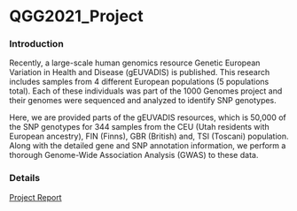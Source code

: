 # QGG2021_Project

### Introduction

Recently, a large-scale human genomics resource Genetic European Variation in Health and Disease (gEUVADIS) is published. This research includes samples from 4 different European populations (5 populations total). Each of these individuals was part of the 1000 Genomes project and their genomes were sequenced and analyzed to identify SNP genotypes.

Here, we are provided parts of the gEUVADIS resources, which is 50,000 of the SNP genotypes for 344 samples from the CEU (Utah residents with European ancestry), FIN (Finns), GBR (British) and, TSI (Toscani) population. Along with the detailed gene and SNP annotation information, we perform a thorough Genome-Wide Association Analysis (GWAS) to these data.

### Details

[Project Report](https://github.com/yuqcheng/QGG2021_Project/blob/main/project.pdf)
